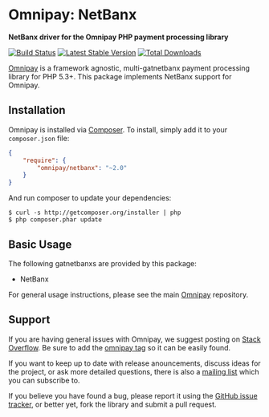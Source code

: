 # Omnipay: NetBanx

**NetBanx driver for the Omnipay PHP payment processing library**

[![Build Status](https://travis-ci.org/omnipay/netbanx.png?branch=master)](https://travis-ci.org/omnipay/netbanx)
[![Latest Stable Version](https://poser.pugx.org/omnipay/netbanx/version.png)](https://packagist.org/packages/omnipay/netbanx)
[![Total Downloads](https://poser.pugx.org/omnipay/netbanx/d/total.png)](https://packagist.org/packages/omnipay/netbanx)

[Omnipay](https://github.com/omnipay/omnipay) is a framework agnostic, multi-gatnetbanx payment
processing library for PHP 5.3+. This package implements NetBanx support for Omnipay.

## Installation

Omnipay is installed via [Composer](http://getcomposer.org/). To install, simply add it
to your `composer.json` file:

```json
{
    "require": {
        "omnipay/netbanx": "~2.0"
    }
}
```

And run composer to update your dependencies:

    $ curl -s http://getcomposer.org/installer | php
    $ php composer.phar update

## Basic Usage

The following gatnetbanxs are provided by this package:

* NetBanx

For general usage instructions, please see the main [Omnipay](https://github.com/omnipay/omnipay)
repository.

## Support

If you are having general issues with Omnipay, we suggest posting on
[Stack Overflow](http://stackoverflow.com/). Be sure to add the
[omnipay tag](http://stackoverflow.com/questions/tagged/omnipay) so it can be easily found.

If you want to keep up to date with release anouncements, discuss ideas for the project,
or ask more detailed questions, there is also a [mailing list](https://groups.google.com/forum/#!forum/omnipay) which
you can subscribe to.

If you believe you have found a bug, please report it using the [GitHub issue tracker](https://github.com/omnipay/netbanx/issues),
or better yet, fork the library and submit a pull request.
